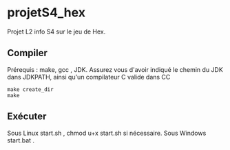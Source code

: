 # projetS4_hex
Projet L2 info S4 sur le jeu de Hex.

## Compiler
Prérequis : make, gcc , JDK.
Assurez vous d'avoir indiqué le chemin du JDK dans JDKPATH, ainsi qu'un compilateur C valide dans CC
```
make create_dir
make
```
## Exécuter
Sous Linux start.sh , chmod u+x start.sh si nécessaire.
Sous Windows start.bat .
